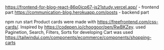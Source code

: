 https://frontend-for-blog-react-86p0icp67-js21study.vercel.app/ - frontend part
https://communication-blog.herokuapp.com/posts - backend part

npm run start
Product cards were made with https://freefrontend.com/css-cards/. Inspired by https://codepen.io/choogoor/pen/RwBKZey.
used Paginetion, Search, Filters, Sorts
for developing Cart was used https://tailwindui.com/components/ecommerce/components/shopping-carts
